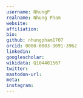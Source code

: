 ```yaml
---
username: NhungP
realname: Nhung Pham
website: 
affiliation: 
bio: 
github: nhungpham1707
orcid: 0000-0003-3091-3962
linkedin: 
googlescholar: 
wikidata: Q104401567
twitter: 
mastodon-url: 
meta:
instagram:
---
```

